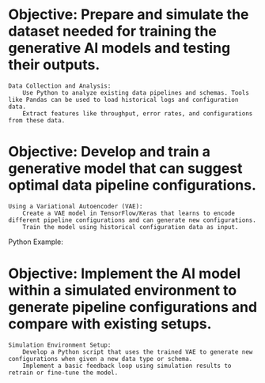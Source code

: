 # Objective: Prepare and simulate the dataset needed for training the generative AI models and testing their outputs.

    Data Collection and Analysis:
        Use Python to analyze existing data pipelines and schemas. Tools like Pandas can be used to load historical logs and configuration data.
        Extract features like throughput, error rates, and configurations from these data.

# Objective: Develop and train a generative model that can suggest optimal data pipeline configurations.

    Using a Variational Autoencoder (VAE):
        Create a VAE model in TensorFlow/Keras that learns to encode different pipeline configurations and can generate new configurations.
        Train the model using historical configuration data as input.

Python Example:

# Objective: Implement the AI model within a simulated environment to generate pipeline configurations and compare with existing setups.

    Simulation Environment Setup:
        Develop a Python script that uses the trained VAE to generate new configurations when given a new data type or schema.
        Implement a basic feedback loop using simulation results to retrain or fine-tune the model.

